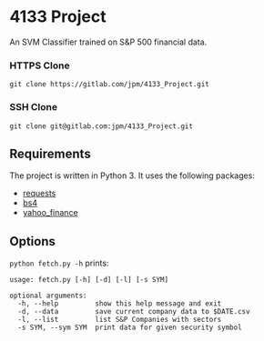 # 4133 Project
An SVM Classifier trained on S&P 500 financial data.

### HTTPS Clone
```
git clone https://gitlab.com/jpm/4133_Project.git
```
### SSH Clone
```
git clone git@gitlab.com:jpm/4133_Project.git
```

## Requirements
The project is written in Python 3.  It uses the following packages:

- [requests](http://docs.python-requests.org/en/master/)
- [bs4](https://www.crummy.com/software/BeautifulSoup/)
- [yahoo_finance](https://pypi.python.org/pypi/yahoo-finance)

## Options
`python fetch.py -h` prints:
```
usage: fetch.py [-h] [-d] [-l] [-s SYM]

optional arguments:
  -h, --help         show this help message and exit
  -d, --data         save current company data to $DATE.csv
  -l, --list         list S&P Companies with sectors
  -s SYM, --sym SYM  print data for given security symbol

```

